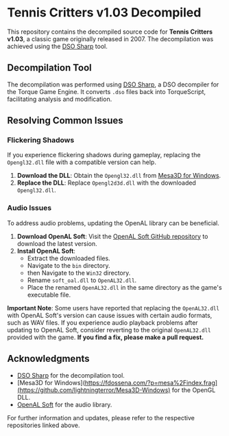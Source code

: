 # Tennis Critters v1.03 Decompiled

This repository contains the decompiled source code for **Tennis Critters v1.03**, a classic game originally released in 2007. The decompilation was achieved using the [DSO Sharp](https://github.com/Elletra/dso-sharp) tool.

## Decompilation Tool

The decompilation was performed using [DSO Sharp](https://github.com/Elletra/dso-sharp), a DSO decompiler for the Torque Game Engine. It converts `.dso` files back into TorqueScript, facilitating analysis and modification.

## Resolving Common Issues

### Flickering Shadows

If you experience flickering shadows during gameplay, replacing the `Opengl32.dll` file with a compatible version can help.

1. **Download the DLL**: Obtain the `Opengl32.dll` from [Mesa3D for Windows](https://github.com/lightningterror/Mesa3D-Windows).
2. **Replace the DLL**: Replace `Opengl2d3d.dll` with the downloaded `Opengl32.dll`.

### Audio Issues

To address audio problems, updating the OpenAL library can be beneficial.

1. **Download OpenAL Soft**: Visit the [OpenAL Soft GitHub repository](https://github.com/kcat/openal-soft) to download the latest version.
2. **Install OpenAL Soft**:
   - Extract the downloaded files.
   - Navigate to the `bin` directory.
   - then Navigate to the `Win32` directory.
   - Rename `soft_oal.dll` to `OpenAL32.dll`.
   - Place the renamed `OpenAL32.dll` in the same directory as the game's executable file.

**Important Note**: Some users have reported that replacing the `OpenAL32.dll` with OpenAL Soft's version can cause issues with certain audio formats, such as WAV files. If you experience audio playback problems after updating to OpenAL Soft, consider reverting to the original `OpenAL32.dll` provided with the game. **If you find a fix, please make a pull request.**

## Acknowledgments

- [DSO Sharp](https://github.com/Elletra/dso-sharp) for the decompilation tool.
- [Mesa3D for Windows](https://fdossena.com/?p=mesa%2Findex.frag](https://github.com/lightningterror/Mesa3D-Windows) for the OpenGL DLL.
- [OpenAL Soft](https://github.com/kcat/openal-soft) for the audio library.

For further information and updates, please refer to the respective repositories linked above. 
